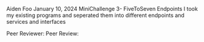 Aiden Foo
January 10, 2024
MiniChallenge 3- FiveToSeven Endpoints
I took my existing programs and seperated them into different endpoints and services and interfaces

Peer Reviewer:
Peer Review:
